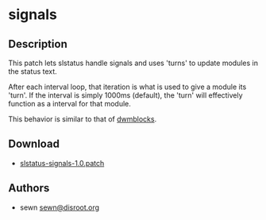 signals
=======

Description
-----------
This patch lets slstatus handle signals and uses 'turns'
to update modules in the status text.

After each interval loop, that iteration is what is used to
give a module its 'turn'. If the interval is simply 1000ms (default),
the 'turn' will effectively function as a interval for that module.

This behavior is similar to that of [dwmblocks](https://github.com/torrinfail/dwmblocks).

Download
--------
* [slstatus-signals-1.0.patch](slstatus-signals-1.0.patch)

Authors
-------
* sewn <sewn@disroot.org>
